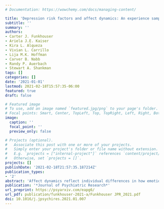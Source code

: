 ```yaml
---
# Documentation: https://wowchemy.com/docs/managing-content/

title: 'Depression risk factors and affect dynamics: An experience sampling study'
subtitle: ''
summary: ''
authors:
- Carter J. Funkhouser
- Ariela J.E. Kaiser
- Kira L. Alqueza
- Vivian L. Carrillo
- Lija M.K. Hoffman
- Carver B. Nabb
- Randy P. Auerbach
- Stewart A. Shankman
tags: []
categories: []
date: '2021-01-01'
lastmod: 2021-02-18T15:57:35-06:00
featured: true
draft: false

# Featured image
# To use, add an image named `featured.jpg/png` to your page's folder.
# Focal points: Smart, Center, TopLeft, Top, TopRight, Left, Right, BottomLeft, Bottom, BottomRight.
image:
  caption: ''
  focal_point: ''
  preview_only: false

# Projects (optional).
#   Associate this post with one or more of your projects.
#   Simply enter your project's folder or file name without extension.
#   E.g. `projects = ["internal-project"]` references `content/project/deep-learning/index.md`.
#   Otherwise, set `projects = []`.
projects: []
publishDate: '2021-02-18T21:57:35.187214Z'
publication_types:
- '2'
abstract: 'Affect dynamics reflect individual differences in how emotional information is processed, and may provide insights into how depressive episodes develop. To extend prior studies that examined affect dynamics in currently depressed individuals, the present study tested in 68 non-depressed young adults whether three well-established risk factors for major depressive disorder (MDD) - (a) past episodes of MDD, (b) family history of MDD, and (c) reduced neurophysiological responses to reward - predicted mean levels, instability, or inertia (i.e., inflexibility) of positive affect (PA) and/or negative affect (NA). Momentary PA and NA were assessed up to 6 times per day for 14 days (mean number of surveys completed = 45.89). MDD history and family history of MDD were assessed via semi-structured interview, and neurophysiological responses to reward were indexed using the Reward Positivity, an event-related potential related to depression. After adjusting for current depressive symptoms, results indicated that (a) past episodes of MDD predicted higher mean levels of NA, (b) family history of MDD predicted greater PA inertia, and (c) blunted reactivity to reward predicted greater NA inertia. Collectively, these results suggest that elevated mean levels of NA and inflexibility of PA and NA may be potential mechanisms that confer risk for depression.'
publication: '*Journal of Psychiatric Research*'
url_preprint: https://psyarxiv.com/eapg6/
url_pdf: publication/funkhouser-2021-a/Funkhouser JPR_2021.pdf
doi: 10.1016/j.jpsychires.2021.01.007
---
```

